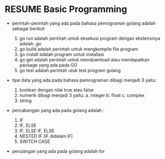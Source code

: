# RESUME Basic Programming
- perintah-perintah yang ada pada bahasa pemograman golang adalah sebagai berikut:
  1. go run adalah perintah untuk eksekusi program dengan ekstensinya adalah .go
  2. go build adalah perintah untuk mengkompile file program
  3. go install adalah program untuk installasi
  4. go get adalah perintah untuk mendownload atau mendapatkan package yang ada pada GO
  5. go test adalah perintah utuk test program golang

- tipe data yang ada pada bahasa pemrograman dibagi menjadi 3 yaitu:
  1. boolean dengan nilai true atau false
  2. numerik dibagi menjadi 3 yaitu:
       a. integer
       b. float
       c. complex
  3. string

- percabangan yang ada pada golang adalah :
   1. IF
   2. IF, ELSE
   3. IF, ELSE IF, ELSE
   4. NESTED IF (IF didalam IF)
   5. SWITCH CASE
- perulangan yang ada pada golang adalah for
